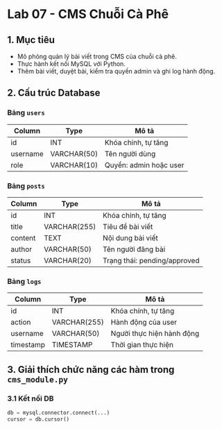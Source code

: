 # Lab 07 - CMS Chuỗi Cà Phê

## 1. Mục tiêu
- Mô phỏng quản lý bài viết trong CMS của chuỗi cà phê.
- Thực hành kết nối MySQL với Python.
- Thêm bài viết, duyệt bài, kiểm tra quyền admin và ghi log hành động.

## 2. Cấu trúc Database
### Bảng `users`
| Column   | Type        | Mô tả                  |
|----------|------------|------------------------|
| id       | INT        | Khóa chính, tự tăng     |
| username | VARCHAR(50)| Tên người dùng          |
| role     | VARCHAR(10)| Quyền: admin hoặc user  |

### Bảng `posts`
| Column   | Type        | Mô tả                        |
|----------|------------|-------------------------------|
| id       | INT        | Khóa chính, tự tăng           |
| title    | VARCHAR(255)| Tiêu đề bài viết             |
| content  | TEXT       | Nội dung bài viết             |
| author   | VARCHAR(50)| Tên người đăng bài           |
| status   | VARCHAR(20)| Trạng thái: pending/approved |

### Bảng `logs`
| Column    | Type        | Mô tả                        |
|-----------|------------|-------------------------------|
| id        | INT        | Khóa chính, tự tăng           |
| action    | VARCHAR(255)| Hành động của user           |
| username  | VARCHAR(50)| Người thực hiện hành động    |
| timestamp | TIMESTAMP  | Thời gian thực hiện          |

## 3. Giải thích chức năng các hàm trong `cms_module.py`

### 3.1 Kết nối DB
```python
db = mysql.connector.connect(...)
cursor = db.cursor()

